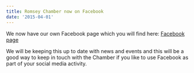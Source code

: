```yaml
---
title: Romsey Chamber now on Facebook
date: '2015-04-01'
---
```

We now have our own Facebook page which you will find here: [Facebook page](https://www.facebook.com/pages/Romsey-Chamber-of-Commerce-and-Industry/343650312503091)

We will be keeping this up to date with news and events and this will be a good way to keep in touch with the Chamber if you like to use Facebook as part of your social media activity.

